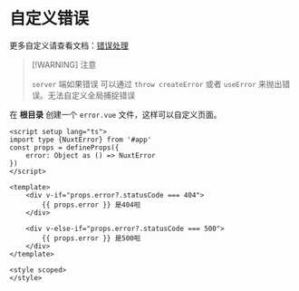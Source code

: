 # 自定义错误

更多自定义请查看文档：[错误处理](https://nuxt.com.cn/docs/getting-started/error-handling#%E9%94%99%E8%AF%AF%E9%A1%B5%E9%9D%A2)

> [!WARNING] 注意
>
> `server` 端如果错误 可以通过 `throw createError` 或者 `useError` 来抛出错误。无法自定义全局捕捉错误

在 **根目录** 创建一个 `error.vue` 文件，这样可以自定义页面。

```vue
<script setup lang="ts">
import type {NuxtError} from '#app'
const props = defineProps({
    error: Object as () => NuxtError
})
</script>

<template>
    <div v-if="props.error?.statusCode === 404">
        {{ props.error }} 是404啦
    </div>

    <div v-else-if="props.error?.statusCode === 500">
        {{ props.error }} 是500啦
    </div>
</template>

<style scoped>
</style>
```

